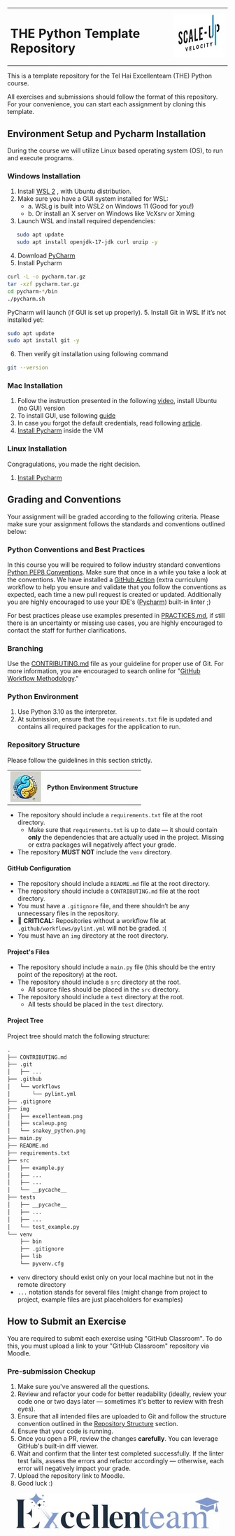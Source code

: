 <table>
<tr style="border: none">
<td style="border: none">

# THE Python Template Repository

</td>
<td align="right" style="border: none">
<img src="./img/scaleup.png" alt="Scaleup" height="100">
</td>
</tr>
</table>

This is a template repository for the Tel Hai Excellenteam (THE) Python course.

All exercises and submissions should follow the format of this repository. For your convenience, you can start each assignment by cloning this template.

## Environment Setup and Pycharm Installation
During the course we will utilize Linux based operating system (OS), to run and execute programs.

### Windows Installation
1. Install [WSL 2](https://learn.microsoft.com/en-us/windows/wsl/install
) , with Ubuntu distribution.
2. Make sure you have a GUI system installed for WSL:
     - a. WSLg is built into WSL2 on Windows 11 (Good for you!)
     - b. Or install an X server on Windows like VcXsrv or Xming
3. Launch WSL and install required dependencies:
```bash
   sudo apt update
   sudo apt install openjdk-17-jdk curl unzip -y
```
4. Download [PyCharm](https://download.jetbrains.com/python/pycharm-community-2023.3.3.tar.gz)
5. Install Pycharm
```bash
curl -L -o pycharm.tar.gz 
tar -xzf pycharm.tar.gz
cd pycharm-*/bin
./pycharm.sh
``` 
   PyCharm will launch (if GUI is set up properly).
5. Install Git in WSL 
   If it’s not installed yet:
```bash
sudo apt update 
sudo apt install git -y
```
6. Then verify git installation using following command
```bash
git --version
```

### Mac Installation
1. Follow the instruction presented in the following [video]( https://www.youtube.com/watch?v=LjL_N0OZxvY
), install Ubuntu (no GUI) version
2. To install GUI, use following [guide](https://askubuntu.com/questions/53822/how-do-you-run-ubuntu-server-with-a-gui
)
3. In case you forgot the default credentials, read following [article](https://www.debugpoint.com/virtualbox-id-password/
).
4. [Install Pycharm](https://www.jetbrains.com/help/pycharm/installation-guide.html) inside the VM

### Linux Installation
Congragulations, you made the right decision.
1. [Install Pycharm](https://www.jetbrains.com/help/pycharm/installation-guide.html)

## Grading and Conventions
Your assignment will be graded according to the following criteria. Please make sure your assignment follows the standards and conventions outlined below:

### Python Conventions and Best Practices
In this course you will be required to follow industry standard conventions [Python PEP8 Conventions](https://peps.python.org/pep-0008/). Make sure that once in a while you take a look at the conventions. We have installed a [GitHub Action](https://docs.github.com/en/actions/writing-workflows/quickstart) (extra curriculum) workflow to help you ensure and validate that you follow the conventions as expected, each time a new pull request is created or updated. Additionally you are highly encouraged to use your IDE's ([Pycharm](https://www.jetbrains.com/pycharm/)) built-in linter ;)

For best practices please use examples presented in [PRACTICES.md](PRACTICES.md), if still there is an uncertainty or missing use cases, you are highly encouraged to contact the staff for further clarifications.

### Branching
Use the [CONTRIBUTING.md](CONTRIBUTING.md) file as your guideline for proper use of Git. For more information, you are encouraged to search online for "[GitHub Workflow Methodology](https://www.youtube.com/watch?v=U_IFGpJDbeU&ab_channel=DevOpsToolkit)."

### Python Environment
1. Use Python 3.10 as the interpreter.
2. At submission, ensure that the `requirements.txt` file is updated and contains all required packages for the application to run.

### Repository Structure
Please follow the guidelines in this section strictly.

<table>
<tr style="border: none">
<td style="border: none"><img src="./img/snakey_python.png" alt="Python Logo" width="70" height="70"></td>
<td style="border: none"><h4>Python Environment Structure</h4></td>
</tr>
</table>

* The repository should include a `requirements.txt` file at the root directory.
  * Make sure that `requirements.txt` is up to date — it should contain **only** the dependencies that are actually used in the project. Missing or extra packages will negatively affect your grade.
* The repository **MUST NOT** include the `venv` directory.

#### GitHub Configuration
* The repository should include a `README.md` file at the root directory.
* The repository should include a `CONTRIBUTING.md` file at the root directory.
* You must have a `.gitignore` file, and there shouldn’t be any unnecessary files in the repository.
* 🚨 **CRITICAL:** Repositories without a workflow file at `.github/workflows/pylint.yml` will not be graded. :(
* You must have an `img` directory at the root directory.

#### Project's Files
* The repository should include a `main.py` file (this should be the entry point of the repository) at the root.
* The repository should include a `src` directory at the root.
  * All source files should be placed in the `src` directory.
* The repository should include a `test` directory at the root.
  * All tests should be placed in the `test` directory.

#### Project Tree
Project tree should match the following structure:

```bash
.
├── CONTRIBUTING.md
├── .git
│   ├── ...
├── .github
│   └── workflows
│       └── pylint.yml
├── .gitignore
├── img
│   ├── excellenteam.png
│   ├── scaleup.png
│   └── snakey_python.png
├── main.py
├── README.md
├── requirements.txt
├── src
│   ├── example.py
│   ├── ...
│   ├── ...
│   └── __pycache__
├── tests
│   ├── __pycache__
│   ├── ...
│   ├── ...
│   └── test_example.py
└── venv
    ├── bin
    ├── .gitignore
    ├── lib
    └── pyvenv.cfg
```
* `venv` directory should exist only on your local machine but not in the remote directory
* `...` notation stands for several files (might change from project to project, example files are just placeholders for examples)

## How to Submit an Exercise
You are required to submit each exercise using "GitHub Classroom". To do this, you must upload a link to your "GitHub Classroom" repository via Moodle.

### Pre-submission Checkup
1. Make sure you've answered all the questions.
2. Review and refactor your code for better readability (ideally, review your code one or two days later — sometimes it's better to review with fresh eyes).
3. Ensure that all intended files are uploaded to Git and follow the structure convention outlined in the [Repository Structure](#repository-structure) section.
4. Ensure that your code is running.
5. Once you open a PR, review the changes **carefully**. You can leverage GitHub's built-in diff viewer.
6. Wait and confirm that the linter test completed successfully. If the linter test fails, assess the errors and refactor accordingly — otherwise, each error will negatively impact your grade.
7. Upload the repository link to Moodle.
8. Good luck :)

<!-- Center Excellenteam image -->
<p align="center">
  <img src="./img/excellenteam.png" alt="Excellenteam">
</p>
